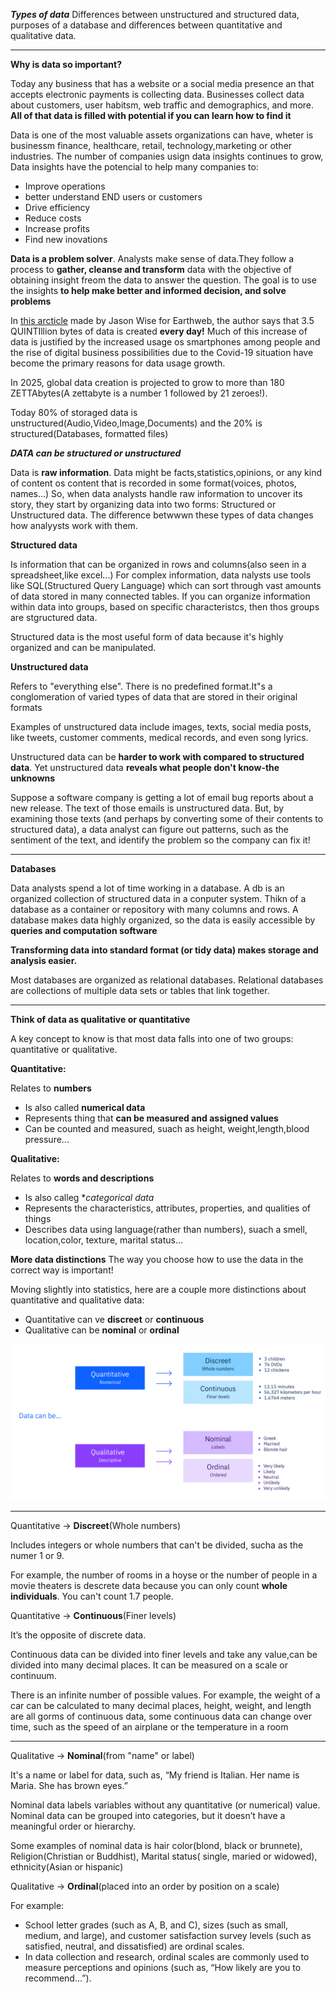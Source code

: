 ***Types of data***
Differences between unstructured and structured data, purposes of a database and differences between quantitative and qualitative data.
************

**Why is data so important?**

Today any business that has a website or  a social media presence an that accepts electronic payments is collecting data. Businesses collect data about customers, user habitsm, web traffic and demographics, and more. **All of that data is filled with potential if you can learn how to find it**

Data is one of the most valuable assets organizations can have, wheter is businessm finance, healthcare, retail, technology,marketing or other industries. The number of companies usign data insights continues to grow, Data insights have the potencial to help many companies to: 

- Improve operations
- better understand END users or customers
- Drive efficiency
- Reduce costs
- Increase profits
- Find new inovations

**Data is a problem solver**. Analysts make sense of data.They follow a process to **gather, cleanse and transform** data with the objective of obtaining insight freom the data to answer the question. The goal is to use the insights **to help make better and informed decision, and solve problems**

In [this arcticle](https://earthweb.com/blog/how-much-data-is-created-every-day) made by Jason Wise for Earthweb, the author says that 3.5 QUINTIllion bytes of data is created **every day!** Much of this increase of data is justified by the increased usage os smartphones among people and the rise of digital business possibilities due to the Covid-19 situation have become the primary reasons for data usage growth.

In 2025, global data creation is projected to grow to more than 180 ZETTAbytes(A zettabyte is a number 1 followed by 21 zeroes!).

Today 80% of storaged data is unstructured(Audio,Video,Image,Documents) and the 20% is structured(Databases, formatted files)

***DATA can be structured or unstructured***

Data is **raw information**. Data might be facts,statistics,opinions, or any kind of content os content that is recorded in some format(voices, photos, names...)
 So, when data analysts handle raw information to uncover its story, they start by organizing data into two forms: Structured or Unstructured data. The difference betwwwn these types of data changes how analyysts work with them.

 **Structured data**

 Is information that can be organized in rows and columns(also seen in a spreadsheet,like excel...) For complex information, data nalysts use tools like SQL(Structured Query Language) which can sort through vast amounts of data stored in many connected tables. If you can organize information within data into groups, based on specific characteristcs, then thos groups are stgructured data.

 Structured data is the most useful form of data because it's highly organized and can be manipulated.

 **Unstructured data**

 Refers to "everything else". There is no predefined format.It"s a conglomeration of varied types of data that are stored in their original formats

 Examples of unstructured data include images, texts, social media posts, like tweets, customer comments, medical records, and even song lyrics.

Unstructured data can be **harder to work with compared to structured data**. Yet unstructured data **reveals what people don't know-the unknowns**

Suppose a software company is getting a lot of email bug reports about a new release. The text of those emails is unstructured data. But, by examining those texts (and perhaps by converting some of their contents to structured data), a data analyst can figure out patterns, such as the sentiment of the text, and identify the problem so the company can fix it!

*************
**Databases**

Data analysts spend a lot of time working in a database. A db is an organized collection of structured data in a conputer system. Thikn of a database as a container or repository with many columns and rows. A database makes data highly organized, so the data is easily accessible by **queries and computation software**

**Transforming data into standard format (or tidy data) makes storage and analysis easier.**

Most databases are organized as relational databases. Relational databases are collections of multiple data sets or tables that link together.
**************
**Think of data as qualitative or quantitative**

A key concept to know is that most data falls into one of two groups: quantitative or qualitative.

**Quantitative:**

Relates to **numbers**
- Is also called **numerical data**
- Represents thing that **can be measured and assigned values**
- Can be counted and measured, suach as height, weight,length,blood pressure...

**Qualitative:**

Relates to **words and descriptions**
- Is also calleg **categorical data*
- Represents the characteristics, attributes, properties, and qualities of things
- Describes data using language(rather than numbers), suach a smell, location,color, texture, marital status...

**More data distinctions**
The way you choose how to use the data in the correct way is important!

Moving slightly into statistics, here are a couple more distinctions about quantitative and qualitative data:

- Quantitative can ve **discreet** or **continuous**
- Qualitative can be **nominal** or **ordinal**

![Quantitative and Qualitative Diagram](./assets/image.png)

*********

Quantitative -> **Discreet**(Whole numbers)

Includes integers or whole numbers that can't be divided, sucha as the numer 1 or 9.

For example, the number of rooms in a hoyse or the number of people in a movie theaters is descrete data because you can only count **whole individuals**. You can't count 1.7 people.

Quantitative -> **Continuous**(Finer levels)

It’s the opposite of discrete data.

Continuous data can be divided into finer levels and take any value,can be divided into many decimal places. It can be measured on a scale or continuum.

There is an infinite number of possible values. For example, the weight of a car can be calculated to many decimal places, height, weight, and length are all gorms of continuous data, some continuous data can change over time, such as the speed of an airplane or the temperature in a room
***********

Qualitative -> **Nominal**(from "name" or label)

It's a name or label for data, such as, “My friend is Italian. Her name is Maria. She has brown eyes.”

Nominal data labels variables without any quantitative (or numerical) value. Nominal data can be grouped into categories, but it doesn’t have a meaningful order or hierarchy.

Some examples of nominal data is hair color(blond, black or brunnete), Religion(Christian or Buddhist), Marital status( single, maried or widowed), ethnicity(Asian or hispanic)

Qualitative -> **Ordinal**(placed into an order by position on a scale)

For example:
- School letter grades (such as A, B, and C), sizes (such as small, medium, and large), and customer satisfaction survey levels (such as satisfied, neutral, and dissatisfied) are ordinal scales.
- In data collection and research, ordinal scales are commonly used to measure perceptions and opinions (such as, “How likely are you to recommend…”).